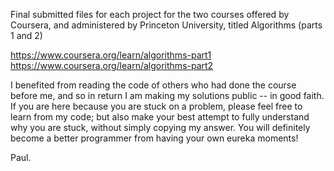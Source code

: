Final submitted files for each project for the two courses offered by Coursera, and administered by Princeton University, titled Algorithms (parts 1 and 2)

https://www.coursera.org/learn/algorithms-part1
https://www.coursera.org/learn/algorithms-part2

I benefited from reading the code of others who had done the course before me, and so in return I am making my solutions public -- in good faith.
If you are here because you are stuck on a problem, please feel free to learn from my code; but also make your best attempt to fully understand why you are stuck, without simply copying my answer. You will definitely become a better programmer from having your own eureka moments!

Paul.

